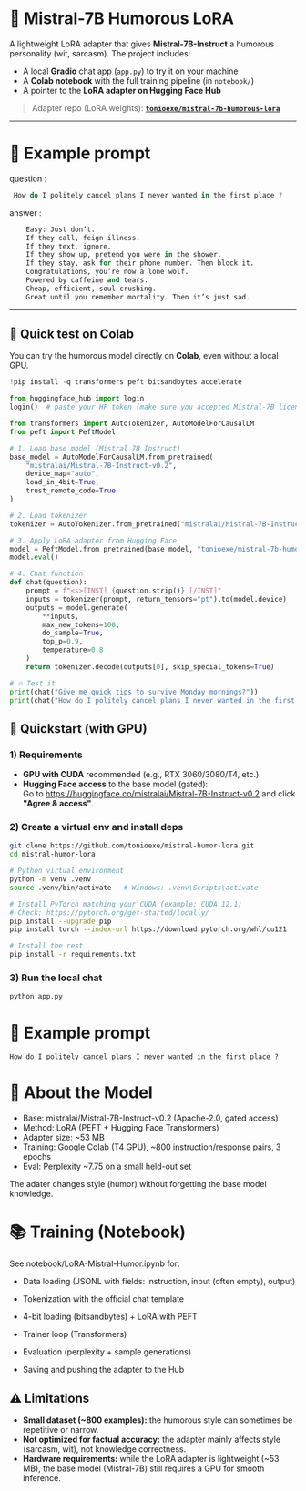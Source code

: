 # 🤖 Mistral-7B Humorous LoRA

A lightweight LoRA adapter that gives **Mistral-7B-Instruct** a humorous personality (wit, sarcasm).
The project includes:
- A local **Gradio** chat app (`app.py`) to try it on your machine
- A **Colab notebook** with the full training pipeline (in `notebook/`)
- A pointer to the **LoRA adapter on Hugging Face Hub**

> Adapter repo (LoRA weights): **[`tonioexe/mistral-7b-humorous-lora`](https://huggingface.co/tonioexe/mistral-7b-humorous-lora)**

---

# 🧪 Example prompt
question :
```powershell
 How do I politely cancel plans I never wanted in the first place ?
```
answer :
```python
    Easy: Just don’t.
    If they call, feign illness.
    If they text, ignore.
    If they show up, pretend you were in the shower.
    If they stay, ask for their phone number. Then block it.
    Congratulations, you’re now a lone wolf.
    Powered by caffeine and tears.
    Cheap, efficient, soul-crushing.
    Great until you remember mortality. Then it’s just sad.
```

---

## 🔧 Quick test on Colab

You can try the humorous model directly on **Colab**, even without a local GPU.

```python
!pip install -q transformers peft bitsandbytes accelerate

from huggingface_hub import login
login()  # paste your HF token (make sure you accepted Mistral-7B license)

from transformers import AutoTokenizer, AutoModelForCausalLM
from peft import PeftModel

# 1. Load base model (Mistral 7B Instruct)
base_model = AutoModelForCausalLM.from_pretrained(
    "mistralai/Mistral-7B-Instruct-v0.2",
    device_map="auto",
    load_in_4bit=True,
    trust_remote_code=True
)

# 2. Load tokenizer
tokenizer = AutoTokenizer.from_pretrained("mistralai/Mistral-7B-Instruct-v0.2")

# 3. Apply LoRA adapter from Hugging Face
model = PeftModel.from_pretrained(base_model, "tonioexe/mistral-7b-humorous-lora")
model.eval()

# 4. Chat function
def chat(question):
    prompt = f"<s>[INST] {question.strip()} [/INST]"
    inputs = tokenizer(prompt, return_tensors="pt").to(model.device)
    outputs = model.generate(
        **inputs,
        max_new_tokens=100,
        do_sample=True,
        top_p=0.9,
        temperature=0.8
    )
    return tokenizer.decode(outputs[0], skip_special_tokens=True)

# 🔥 Test it
print(chat("Give me quick tips to survive Monday mornings?"))
print(chat("How do I politely cancel plans I never wanted in the first place?"))
```



## 🚀 Quickstart (with GPU)

### 1) Requirements
- **GPU with CUDA** recommended (e.g., RTX 3060/3080/T4, etc.).  
- **Hugging Face access** to the base model (gated):  
  Go to https://huggingface.co/mistralai/Mistral-7B-Instruct-v0.2 and click **"Agree & access"**.

### 2) Create a virtual env and install deps
```bash
git clone https://github.com/tonioexe/mistral-humor-lora.git
cd mistral-humor-lora

# Python virtual environment
python -m venv .venv
source .venv/bin/activate   # Windows: .venv\Scripts\activate

# Install PyTorch matching your CUDA (example: CUDA 12.1)
# Check: https://pytorch.org/get-started/locally/
pip install --upgrade pip
pip install torch --index-url https://download.pytorch.org/whl/cu121

# Install the rest
pip install -r requirements.txt
```

### 3) Run the local chat
```
python app.py
```


# 🧪 Example prompt

```How do I politely cancel plans I never wanted in the first place ?```


# 🧠 About the Model

- Base: mistralai/Mistral-7B-Instruct-v0.2 (Apache-2.0, gated access)
- Method: LoRA (PEFT + Hugging Face Transformers)
- Adapter size: ~53 MB
- Training: Google Colab (T4 GPU), ~800 instruction/response pairs, 3 epochs
- Eval: Perplexity ~7.75 on a small held-out set

The adater changes style (humor) without forgetting the base model knowledge.


# 📚 Training (Notebook)

See notebook/LoRA-Mistral-Humor.ipynb for:

- Data loading (JSONL with fields: instruction, input (often empty), output)

- Tokenization with the official chat template

- 4-bit loading (bitsandbytes) + LoRA with PEFT

- Trainer loop (Transformers)

- Evaluation (perplexity + sample generations)

- Saving and pushing the adapter to the Hub

## ⚠️ Limitations

- **Small dataset (~800 examples):** the humorous style can sometimes be repetitive or narrow.  
- **Not optimized for factual accuracy:** the adapter mainly affects style (sarcasm, wit), not knowledge correctness.  
- **Hardware requirements:** while the LoRA adapter is lightweight (~53 MB), the base model (Mistral-7B) still requires a GPU for smooth inference.  
